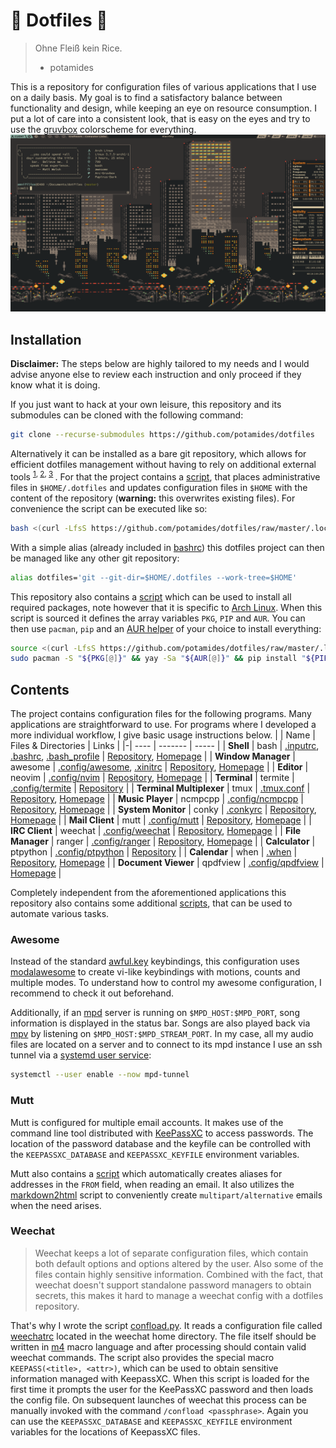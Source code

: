 # 🍚 Dotfiles 🍚
> Ohne Fleiß kein Rice.
> - potamides

This is a repository for configuration files of various applications that I use
on a daily basis. My goal is to find a satisfactory balance between
functionality and design, while keeping an eye on resource consumption. I put a
lot of care into a consistent look, that is easy on the eyes and try to use the
[gruvbox](https://github.com/morhetz/gruvbox) colorscheme for everything.
![rice](.rice.png)

## Installation
**Disclaimer:** The steps below are highly tailored to my needs and I would
advise anyone else to review each instruction and only proceed if they know
what it is doing.

If you just want to hack at your own leisure, this repository and its
submodules can be cloned with the following command:
```sh
git clone --recurse-submodules https://github.com/potamides/dotfiles
```

Alternatively it can be installed as a bare git repository, which allows for
efficient dotfiles management without having to rely on additional external
tools <sup> [1](https://news.ycombinator.com/item?id=11070797),
[2](https://developer.atlassian.com/blog/2016/02/best-way-to-store-dotfiles-git-bare-repo/),
[3](https://harfangk.github.io/2016/09/18/manage-dotfiles-with-a-git-bare-repository.html)
</sup>. For that the project contains a [script](.local/bin/install-dotfiles),
that places administrative files in `$HOME/.dotfiles` and updates configuration
files in `$HOME` with the content of the repository (**warning:** this
overwrites existing files). For convenience the script can be executed like so:
```sh
bash <(curl -LfsS https://github.com/potamides/dotfiles/raw/master/.local/bin/install-dotfiles)
```

With a simple alias (already included in [bashrc](.bashrc)) this dotfiles
project can then be managed like any other git repository:
```sh
alias dotfiles='git --git-dir=$HOME/.dotfiles --work-tree=$HOME'
```

This repository also contains a [script](.local/bin/install-packages) which can
be used to install all required packages, note however that it is specific to
[Arch Linux](https://www.archlinux.org/). When this script is sourced it
defines the array variables `PKG`, `PIP` and `AUR`. You can then use `pacman`,
`pip` and an [AUR helper](https://wiki.archlinux.org/index.php/AUR_helpers) of
your choice to install everything:
```sh
source <(curl -LfsS https://github.com/potamides/dotfiles/raw/master/.local/bin/install-packages)
sudo pacman -S "${PKG[@]}" && yay -Sa "${AUR[@]}" && pip install "${PIP[@]}" --user
```

## Contents
The project contains configuration files for the following programs. Many
applications are straightforward to use. For programs where I developed a more
individual workflow, I give basic usage instructions below.
| | Name | Files \& Directories | Links |
|-| ---- | ------- | ----- |
| **Shell**                | bash     | [.inputrc](.inputrc), [.bashrc](.bashrc), [.bash\_profile](.bash_profile) | [Repository](https://git.savannah.gnu.org/cgit/bash.git), [Homepage](https://www.gnu.org/software/bash/) |
| **Window Manager**       | awesome  | [.config/awesome](.config/awesome), [.xinitrc](.xinitrc) | [Repository](https://github.com/awesomeWM/awesome), [Homepage](https://awesomewm.org/) |
| **Editor**               | neovim   | [.config/nvim](.config/nvim) | [Repository](https://github.com/neovim/neovim), [Homepage](https://neovim.io/) |
| **Terminal**             | termite  | [.config/termite](.config/termite) | [Repository](https://github.com/thestinger/termite) | 
| **Terminal Multiplexer** | tmux     | [.tmux.conf](.tmux.conf) | [Repository](https://github.com/tmux/tmux), [Homepage](https://tmux.github.io) |
| **Music Player**         | ncmpcpp  | [.config/ncmpcpp](.config/ncmpcpp) | [Repository](https://github.com/ncmpcpp/ncmpcpp), [Homepage](https://rybczak.net/ncmpcpp/) |
| **System Monitor**       | conky    | [.conkyrc](.conkyrc) | [Repository](https://github.com/brndnmtthws/conky), [Homepage](https://github.com/brndnmtthws/conky/wiki) |
| **Mail Client**          | mutt     | [.config/mutt](.config/mutt) | [Repository](https://gitlab.com/muttmua/mutt), [Homepage](http://www.mutt.org/) |
| **IRC Client**           | weechat  | [.config/weechat](.config/weechat) | [Repository](https://github.com/weechat/weechat), [Homepage](https://weechat.org/) |
| **File Manager**         | ranger   | [.config/ranger](.config/ranger) | [Repository](https://github.com/ranger/ranger), [Homepage](https://ranger.github.io/) |
| **Calculator**           | ptpython | [.config/ptpython](.config/ptpython) | [Repository](https://github.com/prompt-toolkit/ptpython) |
| **Calendar**             | when     | [.when](.when) | [Repository](https://github.com/bcrowell/when), [Homepage](http://www.lightandmatter.com/when/when.html) |
| **Document Viewer**      | qpdfview | [.config/qpdfview](.config/qpdfview) | [Homepage](https://launchpad.net/qpdfview) |

Completely independent from the aforementioned applications this repository
also contains some additional [scripts](.local/bin), that can be used to
automate various tasks.

### Awesome
Instead of the standard
[awful.key](https://awesomewm.org/doc/api/libraries/awful.key.html)
keybindings, this configuration uses
[modalawesome](https://github.com/potamides/modalawesome) to create vi-like
keybindings with motions, counts and multiple modes. To understand how to
control my awesome configuration, I recommend to check it out beforehand.

Additionally, if an [mpd](https://www.musicpd.org/) server is running on
`$MPD_HOST:$MPD_PORT`, song information is displayed in the status bar. Songs
are also played back via [mpv](https://mpv.io/) by listening on
`$MPD_HOST:$MPD_STREAM_PORT`. In my case, all my audio files are located on a
server and to connect to its mpd instance I use an ssh tunnel via a [systemd
user service](.config/systemd/user/mpd-tunnel.service):
```sh
systemctl --user enable --now mpd-tunnel
```

### Mutt
Mutt is configured for multiple email accounts. It makes use of the command
line tool distributed with [KeePassXC](https://keepassxc.org/) to access
passwords. The location of the password database and the keyfile can be
controlled with the `KEEPASSXC_DATABASE` and `KEEPASSXC_KEYFILE` environment
variables.

Mutt also contains a [script](.config/mutt/scripts/create-alias.sh) which
automatically creates aliases for addresses in the `FROM` field, when reading
an email. It also utilizes the
[markdown2html](https://git.madduck.net/etc/mutt.git/blob_plain/HEAD:/.mutt/markdown2html)
script to conveniently create `multipart/alternative` emails when the need
arises.

### Weechat
>Weechat keeps a lot of separate configuration files, which contain both
>default options and options altered by the user. Also some of the files
>contain highly sensitive information. Combined with the fact, that weechat
>doesn't support standalone password managers to obtain secrets, this makes it
>hard to manage a weechat config with a dotfiles repository.

That's why I wrote the script
[confload.py](.config/weechat/python/confload.py). It reads a configuration
file called [weechatrc](.config/weechat/weechatrc) located in the weechat home
directory. The file itself should be written in
[m4](https://www.gnu.org/software/m4/) macro language and after processing
should contain valid weechat commands. The script also provides the special
macro `KEEPASS(<title>, <attr>)`, which can be used to obtain sensitive
information managed with KeepassXC. When this script is loaded for the first
time it prompts the user for the KeePassXC password and then loads the config
file. On subsequent launches of weechat this process can be manually invoked
with the command `/confload <passphrase>`. Again you can use the
`KEEPASSXC_DATABASE` and `KEEPASSXC_KEYFILE` environment variables for the
locations of KeepassXC files.
